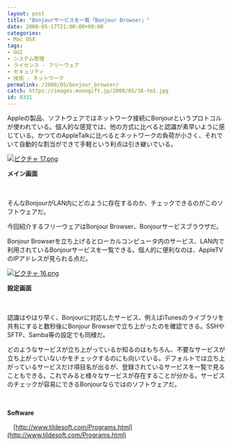 ```yaml
---
layout: post
title: "Bonjourサービスを一覧「Bonjour Browser」"
date: 2008-05-17T21:00:00+09:00
categories:
- Mac OSX
tags: 
- GUI
- システム管理
- ライセンス - フリーウェア
- セキュリティ
- 技術 - ネットワーク
permalink: /2008/05/bonjour_browser/
catch: https://images.moongift.jp/2008/05/16-tm1.jpg
id: 8331
---
```

Appleの製品、ソフトウェアではネットワーク接続にBonjourというプロトコルが使われている。個人的な感覚では、他の方式に比べると認識が素早いように感じている。かつてのAppleTalkに比べるとネットワークの負荷が小さく、それでいて自動的な割当ができて手軽という利点は引き継いでいる。

  

[![ピクチャ 17.png](https://images.moongift.jp/2008/05/17-tm2.jpg)](https://images.moongift.jp/2008/05/172.jpg)  
  
**メイン画面**

  

　

  

そんなBonjourがLAN内にどのように存在するのか、チェックできるのがこのソフトウェアだ。

  

今回紹介するフリーウェアはBonjour Browser、Bonjourサービスブラウザだ。

  
  
<!--more-->  

Bonjour Browserを立ち上げるとローカルコンピュータ内のサービス、LAN内で利用されているBonjourサービスを一覧できる。個人的に便利なのは、AppleTVのIPアドレスが見られる点だ。

  

[![ピクチャ 16.png](https://images.moongift.jp/2008/05/16-tm1.jpg)](https://images.moongift.jp/2008/05/161.jpg)

  

**設定画面**

  

　

  

認識はやはり早く、Bonjourに対応したサービス、例えばiTunesのライブラリを共有にすると数秒後にBonjour Browserで立ち上がったのを確認できる。SSHやSFTP、Samba等の設定でも同様だ。

  

どのようなサービスが立ち上がっているか知るのはもちろん、不要なサービスが立ち上がっていないかをチェックするのにも向いている。デフォルトでは立ち上がっているサービスだけ項目名が出るが、登録されているサービスを一覧で見ることもできる。これでみると様々なサービスが存在することが分かる。サービスのチェックが容易にできるBonjourならではのソフトウェアだ。

  

　

  

**Software**  
  
　[http://www.tildesoft.com/Programs.html](http://www.tildesoft.com/Programs.html)

  
